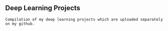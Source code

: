 ## Deep Learning Projects

```
Compilation of my deep learning projects which are uploaded separately on my github.
```

